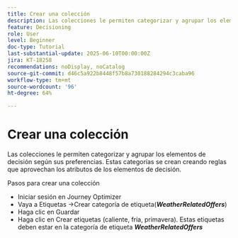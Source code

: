 ```yaml
---
title: Crear una colección
description: Las colecciones le permiten categorizar y agrupar los elementos de decisión según sus preferencias. Estas categorías se crean creando reglas que aprovechan los atributos de los elementos de decisión.
feature: Decisioning
role: User
level: Beginner
doc-type: Tutorial
last-substantial-update: 2025-06-10T00:00:00Z
jira: KT-18258
recommendations: noDisplay, noCatalog
source-git-commit: d46c5a922b8448f57b8a730188284294c3caba96
workflow-type: tm+mt
source-wordcount: '96'
ht-degree: 64%

---
```



# Crear una colección

Las colecciones le permiten categorizar y agrupar los elementos de decisión según sus preferencias. Estas categorías se crean creando reglas que aprovechan los atributos de los elementos de decisión.

Pasos para crear una colección

* Iniciar sesión en Journey Optimizer
* Vaya a Etiquetas ->Crear categoría de etiqueta(_**WeatherRelatedOffers**_)
* Haga clic en Guardar
* Haga clic en Crear etiquetas (caliente, fría, primavera). Estas etiquetas deben estar en la categoría de etiqueta _**WeatherRelatedOffers**_

